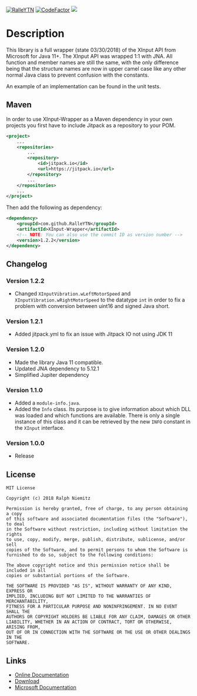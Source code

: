 [![RalleYTN](https://circleci.com/gh/RalleYTN/XInput-Wrapper.svg?style=svg)](https://app.circleci.com/pipelines/github/RalleYTN/XInput-Wrapper)
[![CodeFactor](https://www.codefactor.io/repository/github/ralleytn/xinput-wrapper/badge)](https://www.codefactor.io/repository/github/ralleytn/xinput-wrapper)
[![](https://jitpack.io/v/RalleYTN/XInput-Wrapper.svg)](https://jitpack.io/#RalleYTN/XInput-Wrapper)

# Description

This library is a full wrapper (state 03/30/2018) of the XInput API from Microsoft for Java 11+.
The XInput API was wrapped 1:1 with JNA. All function and member names are still the same, with the only difference being that the structure names are now in upper camel case
like any other normal Java class to prevent confusion with the constants.

An example of an implementation can be found in the unit tests.

## Maven

In order to use XInput-Wrapper as a Maven dependency in your own projects you first have to include Jitpack as a repository to your POM.

```xml
<project>
	...
	<repositories>
		...
		<repository>
			<id>jitpack.io</id>
			<url>https://jitpack.io</url>
		</repository>
		...
	</repositories>
	...
</project>
```

Then add the following as dependency:

```xml
<dependency>
	<groupId>com.github.RalleYTN</groupId>
	<artifactId>XInput-Wrapper</artifactId>
	<!-- NOTE: You can also use the commit ID as version number -->
	<version>1.2.2</version>
</dependency>
```

## Changelog

### Version 1.2.2

- Changed `XInputVibration.wLeftMotorSpeed` and `XInputVibration.wRightMotorSpeed` to the datatype `int` in order to fix a problem with conversion between uint16 and signed Java short.

### Version 1.2.1

- Added jitpack.yml to fix an issue with Jitpack IO not using JDK 11

### Version 1.2.0

- Made the library Java 11 compatible.
- Updated JNA dependency to 5.12.1
- Simplified Jupiter dependency

### Version 1.1.0

- Added a `module-info.java`.
- Added the `Info` class. Its purpose is to give information about which DLL was loaded and which functions are available. There is only a single instance of this class and it can be retrieved by the new `INFO` constant in the `XInput` interface.

### Version 1.0.0

- Release

## License

```
MIT License

Copyright (c) 2018 Ralph Niemitz

Permission is hereby granted, free of charge, to any person obtaining a copy
of this software and associated documentation files (the "Software"), to deal
in the Software without restriction, including without limitation the rights
to use, copy, modify, merge, publish, distribute, sublicense, and/or sell
copies of the Software, and to permit persons to whom the Software is
furnished to do so, subject to the following conditions:

The above copyright notice and this permission notice shall be included in all
copies or substantial portions of the Software.

THE SOFTWARE IS PROVIDED "AS IS", WITHOUT WARRANTY OF ANY KIND, EXPRESS OR
IMPLIED, INCLUDING BUT NOT LIMITED TO THE WARRANTIES OF MERCHANTABILITY,
FITNESS FOR A PARTICULAR PURPOSE AND NONINFRINGEMENT. IN NO EVENT SHALL THE
AUTHORS OR COPYRIGHT HOLDERS BE LIABLE FOR ANY CLAIM, DAMAGES OR OTHER
LIABILITY, WHETHER IN AN ACTION OF CONTRACT, TORT OR OTHERWISE, ARISING FROM,
OUT OF OR IN CONNECTION WITH THE SOFTWARE OR THE USE OR OTHER DEALINGS IN THE
SOFTWARE.
```

## Links

- [Online Documentation](https://ralleytn.github.io/XInput-Wrapper/)
- [Download](https://github.com/RalleYTN/XInput-Wrapper/releases)
- [Microsoft Documentation](https://msdn.microsoft.com/de-de/library/windows/desktop/hh405053(v=vs.85))